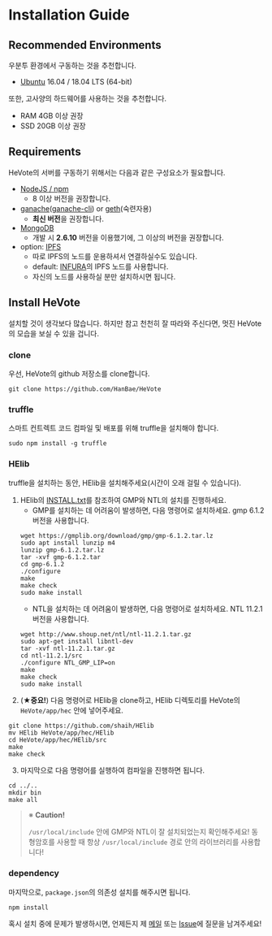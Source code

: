 # Installation Guide
## Recommended Environments
우분투 환경에서 구동하는 것을 추천합니다.

- [Ubuntu](https://www.ubuntu.com/) 16.04 / 18.04 LTS (64-bit)

또한, 고사양의 하드웨어를 사용하는 것을 추천합니다.

- RAM 4GB 이상 권장
- SSD 20GB 이상 권장

## Requirements
HeVote의 서버를 구동하기 위해서는 다음과 같은 구성요소가 필요합니다.
- [NodeJS / npm](https://nodejs.org/ko/)
    - 8 이상 버전을 권장합니다.
- [ganache](https://truffleframework.com/ganache)([ganache-cli](https://github.com/trufflesuite/ganache-cli)) or [geth](https://github.com/ethereum/go-ethereum)(숙련자용)
    - **최신 버전**을 권장합니다.
- [MongoDB](https://www.mongodb.com/)
    - 개발 시 **2.6.10** 버전을 이용했기에, 그 이상의 버전을 권장합니다.
- option: [IPFS](https://ipfs.io/)
    - 따로 IPFS의 노드를 운용하셔서 연결하실수도 있습니다.
    - default: [INFURA](https://infura.io)의 IPFS 노드를 사용합니다.
    - 자신의 노드를 사용하실 분만 설치하시면 됩니다.

## Install HeVote
설치할 것이 생각보다 많습니다. 하지만 참고 천천히 잘 따라와 주신다면, 멋진 HeVote의 모습을 보실 수 있을 겁니다.

### clone

우선, HeVote의 github 저장소를 clone합니다.

```
git clone https://github.com/HanBae/HeVote
```

### truffle

스마트 컨트렉트 코드 컴파일 및 배포를 위해 truffle을 설치해야 합니다.

```
sudo npm install -g truffle
```

### HElib

truffle을 설치하는 동안, HElib을 설치해주세요(시간이 오래 걸릴 수 있습니다).

1. HElib의 [INSTALL.txt](https://github.com/shaih/HElib/blob/master/INSTALL.txt)를 참조하여 GMP와 NTL의 설치를 진행하세요.
    - GMP를 설치하는 데 어려움이 발생하면, 다음 명령어로 설치하세요. gmp 6.1.2 버전을 사용합니다.
    ```
    wget https://gmplib.org/download/gmp/gmp-6.1.2.tar.lz
    sudo apt install lunzip m4
    lunzip gmp-6.1.2.tar.lz
    tar -xvf gmp-6.1.2.tar
    cd gmp-6.1.2
    ./configure
    make
    make check
    sudo make install
    ```
    - NTL을 설치하는 데 어려움이 발생하면, 다음 명령어로 설치하세요. NTL 11.2.1 버전을 사용합니다.
    ```
    wget http://www.shoup.net/ntl/ntl-11.2.1.tar.gz
    sudo apt-get install libntl-dev
    tar -xvf ntl-11.2.1.tar.gz
    cd ntl-11.2.1/src
    ./configure NTL_GMP_LIP=on
    make
    make check
    sudo make install
    ```
2. (★**중요!**) 다음 명령어로 HElib을 clone하고, HElib 디렉토리를 HeVote의 `HeVote/app/hec` 안에 넣어주세요. 
```
git clone https://github.com/shaih/HElib
mv HElib HeVote/app/hec/HElib
cd HeVote/app/hec/HElib/src
make
make check
```
3. 마지막으로 다음 명령어를 실행하여 컴파일을 진행하면 됩니다.
```
cd ../..
mkdir bin
make all
```

> ※ **Caution!**
>
> `/usr/local/include` 안에 GMP와 NTL이 잘 설치되었는지 확인해주세요!
> 동형암호를 사용할 때 항상 `/usr/local/include` 경로 안의 라이브러리를 사용합니다!


### dependency

마지막으로, `package.json`의 의존성 설치를 해주시면 됩니다.

```
npm install
```

혹시 설치 중에 문제가 발생하시면, 언제든지 제 [메일](mailto:tkddn204@gmail.com?subject=[HeVote]%20설치%20문제)
또는 [Issue](https://github.com/HanBae/HeVote/issues/new)에 질문을 남겨주세요!
